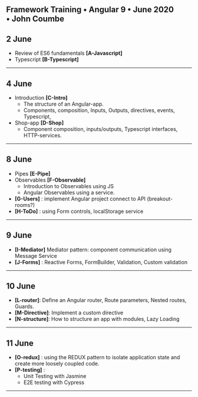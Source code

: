 ## Framework Training • Angular 9 • June 2020 • John Coumbe

## 2 June
- Review of ES6 fundamentals **[A-Javascript]**
- Typescript **[B-Typescript]**

----
## 4 June
- Introduction **[C-Intro]**
	- The structure of an Angular-app.
	- Components, composition, Inputs, Outputs, directives, events, Typescript, 
- Shop-app **[D-Shop]**
	- Component composition, inputs/outputs, Typescript interfaces, HTTP-services.

----

## 8 June
- Pipes **[E-Pipe]**
- Observables **[F-Observable]**
	- Introduction to Observables using JS
	- Angular Observables using a service.
- **[G-Users]** : implement Angular project connect to API (breakout-rooms?)
- **[H-ToDo]** : using Form controls, localStorage service

----

## 9 June
- **[I-Mediator]** Mediator pattern: component communication using Message Service
- **[J-Forms]** : Reactive Forms, FormBuilder, Validation, Custom validation

----

## 10 June
- **[L-router]**: Define an Angular router, Route parameters, Nested routes, Guards.
- **[M-Directive]**: Implement a custom directive
- **[N-structure]**: How to structure an app with modules, Lazy Loading

----

## 11 June
- **[O-redux]** : using the REDUX pattern to isolate application state and create more loosely coupled code.
- **[P-testing]** :
	- Unit Testing with Jasmine
	- E2E testing with Cypress

----
